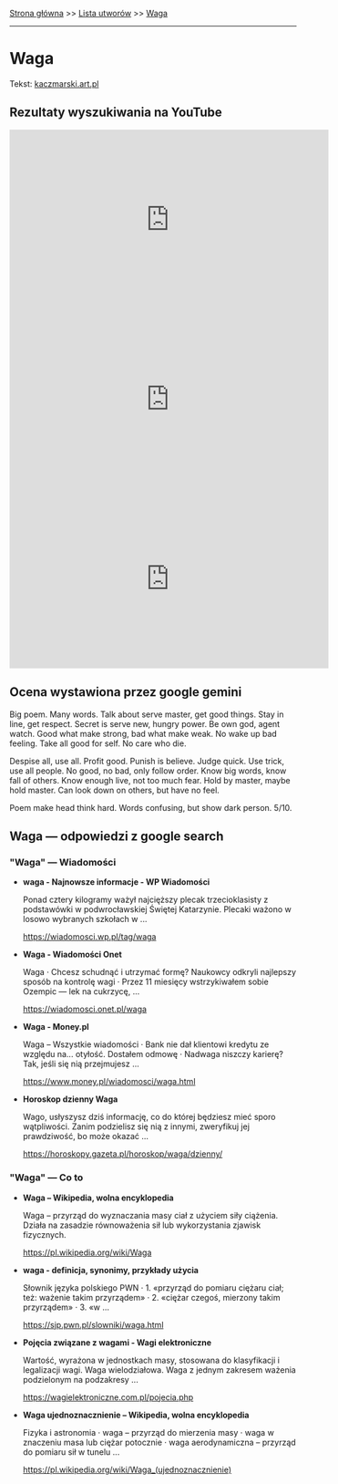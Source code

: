 [Strona główna](../index.md) >> [Lista utworów](../list.md) >> [Waga](622.md)

---

# Waga

Tekst: [kaczmarski.art.pl](https://www.kaczmarski.art.pl/tworczosc/wiersze/waga/)

## Rezultaty wyszukiwania na YouTube

<iframe width="560" height="315" src="https://www.youtube.com/embed/zbGzGJY9BDw?si=IdontcarewhotheIRSsendsImnotpayingtaxes" title="YouTube video player" frameborder="0" allow="accelerometer; autoplay; clipboard-write; encrypted-media; gyroscope; picture-in-picture; web-share" referrerpolicy="strict-origin-when-cross-origin" allowfullscreen></iframe>

<iframe width="560" height="315" src="https://www.youtube.com/embed/pp7-xud4glA?si=IdontcarewhotheIRSsendsImnotpayingtaxes" title="YouTube video player" frameborder="0" allow="accelerometer; autoplay; clipboard-write; encrypted-media; gyroscope; picture-in-picture; web-share" referrerpolicy="strict-origin-when-cross-origin" allowfullscreen></iframe>

<iframe width="560" height="315" src="https://www.youtube.com/embed/cyO786KOPMg?si=IdontcarewhotheIRSsendsImnotpayingtaxes" title="YouTube video player" frameborder="0" allow="accelerometer; autoplay; clipboard-write; encrypted-media; gyroscope; picture-in-picture; web-share" referrerpolicy="strict-origin-when-cross-origin" allowfullscreen></iframe>

## Ocena wystawiona przez google gemini

Big poem. Many words. Talk about serve master, get good things. Stay in line, get respect. Secret is serve new, hungry power. Be own god, agent watch. Good what make strong, bad what make weak. No wake up bad feeling. Take all good for self. No care who die. 

Despise all, use all. Profit good. Punish is believe. Judge quick.  Use trick, use all people. No good, no bad, only follow order. Know big words, know fall of others. Know enough live, not too much fear. Hold by master, maybe hold master. Can look down on others, but have no feel. 

Poem make head think hard. Words confusing, but show dark person. 5/10.


## Waga — odpowiedzi z google search

### "Waga" — Wiadomości

- **waga - Najnowsze informacje - WP Wiadomości**

    Ponad cztery kilogramy ważył najcięższy plecak trzecioklasisty z podstawówki w podwrocławskiej Świętej Katarzynie. Plecaki ważono w losowo wybranych szkołach w ... 

   <https://wiadomosci.wp.pl/tag/waga>
- **Waga - Wiadomości Onet**

    Waga · Chcesz schudnąć i utrzymać formę? Naukowcy odkryli najlepszy sposób na kontrolę wagi · Przez 11 miesięcy wstrzykiwałem sobie Ozempic — lek na cukrzycę, ... 

   <https://wiadomosci.onet.pl/waga>
- **Waga - Money.pl**

    Waga – Wszystkie wiadomości · Bank nie dał klientowi kredytu ze względu na... otyłość. Dostałem odmowę · Nadwaga niszczy karierę? Tak, jeśli się nią przejmujesz ... 

   <https://www.money.pl/wiadomosci/waga.html>
- **Horoskop dzienny Waga**

    Wago, usłyszysz dziś informację, co do której będziesz mieć sporo wątpliwości. Zanim podzielisz się nią z innymi, zweryfikuj jej prawdziwość, bo może okazać ... 

   <https://horoskopy.gazeta.pl/horoskop/waga/dzienny/>

### "Waga" — Co to

- **Waga – Wikipedia, wolna encyklopedia**

    Waga – przyrząd do wyznaczania masy ciał z użyciem siły ciążenia. Działa na zasadzie równoważenia sił lub wykorzystania zjawisk fizycznych. 

   <https://pl.wikipedia.org/wiki/Waga>
- **waga - definicja, synonimy, przykłady użycia**

    Słownik języka polskiego PWN · 1. «przyrząd do pomiaru ciężaru ciał; też: ważenie takim przyrządem» · 2. «ciężar czegoś, mierzony takim przyrządem» · 3. «w ... 

   <https://sjp.pwn.pl/slowniki/waga.html>
- **Pojęcia związane z wagami - Wagi elektroniczne**

    Wartość, wyrażona w jednostkach masy, stosowana do klasyfikacji i legalizacji wagi. Waga wielodziałowa. Waga z jednym zakresem ważenia podzielonym na podzakresy ... 

   <https://wagielektroniczne.com.pl/pojecia.php>
- **Waga ujednoznacznienie – Wikipedia, wolna encyklopedia**

    Fizyka i astronomia · waga – przyrząd do mierzenia masy · waga w znaczeniu masa lub ciężar potocznie · waga aerodynamiczna – przyrząd do pomiaru sił w tunelu ... 

   <https://pl.wikipedia.org/wiki/Waga_(ujednoznacznienie)>

